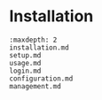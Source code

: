 
# Installation

```{toctree}
:maxdepth: 2
installation.md
setup.md
usage.md
login.md
configuration.md
management.md
```
